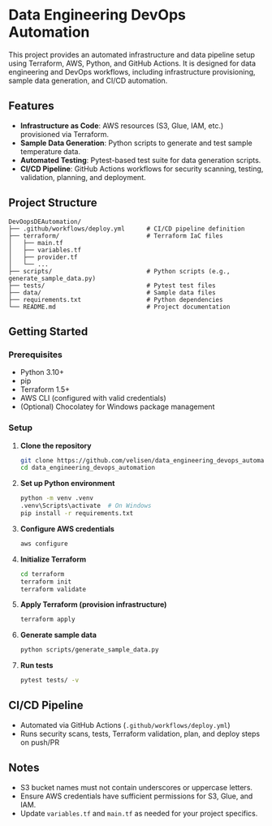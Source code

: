 # Data Engineering DevOps Automation

This project provides an automated infrastructure and data pipeline setup using Terraform, AWS, Python, and GitHub Actions. It is designed for data engineering and DevOps workflows, including infrastructure provisioning, sample data generation, and CI/CD automation.

## Features
- **Infrastructure as Code**: AWS resources (S3, Glue, IAM, etc.) provisioned via Terraform.
- **Sample Data Generation**: Python scripts to generate and test sample temperature data.
- **Automated Testing**: Pytest-based test suite for data generation scripts.
- **CI/CD Pipeline**: GitHub Actions workflows for security scanning, testing, validation, planning, and deployment.

## Project Structure
```
DevOopsDEAutomation/
├── .github/workflows/deploy.yml      # CI/CD pipeline definition
├── terraform/                        # Terraform IaC files
│   ├── main.tf
│   ├── variables.tf
│   ├── provider.tf
│   └── ...
├── scripts/                          # Python scripts (e.g., generate_sample_data.py)
├── tests/                            # Pytest test files
├── data/                             # Sample data files
├── requirements.txt                  # Python dependencies
└── README.md                         # Project documentation
```

## Getting Started

### Prerequisites
- Python 3.10+
- pip
- Terraform 1.5+
- AWS CLI (configured with valid credentials)
- (Optional) Chocolatey for Windows package management

### Setup
1. **Clone the repository**
   ```sh
   git clone https://github.com/velisen/data_engineering_devops_automation.git
   cd data_engineering_devops_automation
   ```
2. **Set up Python environment**
   ```sh
   python -m venv .venv
   .venv\Scripts\activate  # On Windows
   pip install -r requirements.txt
   ```
3. **Configure AWS credentials**
   ```sh
   aws configure
   ```
4. **Initialize Terraform**
   ```sh
   cd terraform
   terraform init
   terraform validate
   ```
5. **Apply Terraform (provision infrastructure)**
   ```sh
   terraform apply
   ```
6. **Generate sample data**
   ```sh
   python scripts/generate_sample_data.py
   ```
7. **Run tests**
   ```sh
   pytest tests/ -v
   ```

## CI/CD Pipeline
- Automated via GitHub Actions (`.github/workflows/deploy.yml`)
- Runs security scans, tests, Terraform validation, plan, and deploy steps on push/PR

## Notes
- S3 bucket names must not contain underscores or uppercase letters.
- Ensure AWS credentials have sufficient permissions for S3, Glue, and IAM.
- Update `variables.tf` and `main.tf` as needed for your project specifics.


